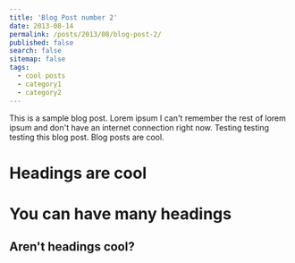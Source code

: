 ```yaml
---
title: 'Blog Post number 2'
date: 2013-08-14
permalink: /posts/2013/08/blog-post-2/
published: false
search: false
sitemap: false
tags:
  - cool posts
  - category1
  - category2
---
```


This is a sample blog post. Lorem ipsum I can't remember the rest of lorem ipsum and don't have an internet connection right now. Testing testing testing this blog post. Blog posts are cool.

Headings are cool
======

You can have many headings
======

Aren't headings cool?
------